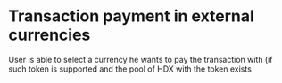 # Transaction payment in external currencies

User is able to select a currency he wants to pay the transaction with (if such token is supported and the pool of HDX with the token exists
